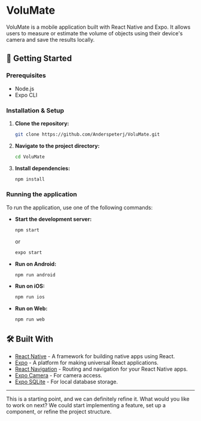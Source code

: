 # VoluMate

VoluMate is a mobile application built with React Native and Expo. It allows users to measure or estimate the volume of objects using their device's camera and save the results locally.

## 🚀 Getting Started

### Prerequisites

- Node.js
- Expo CLI

### Installation & Setup

1.  **Clone the repository:**
    ```bash
    git clone https://github.com/Anderspeterj/VoluMate.git
    ```
2.  **Navigate to the project directory:**
    ```bash
    cd VoluMate
    ```
3.  **Install dependencies:**
    ```bash
    npm install
    ```

### Running the application

To run the application, use one of the following commands:

-   **Start the development server:**
    ```bash
    npm start
    ```
    or
    ```bash
    expo start
    ```
-   **Run on Android:**
    ```bash
    npm run android
    ```
-   **Run on iOS:**
    ```bash
    npm run ios
    ```
-   **Run on Web:**
    ```bash
    npm run web
    ```

## 🛠️ Built With

-   [React Native](https://reactnative.dev/) - A framework for building native apps using React.
-   [Expo](https://expo.dev/) - A platform for making universal React applications.
-   [React Navigation](https://reactnavigation.org/) - Routing and navigation for your React Native apps.
-   [Expo Camera](https://docs.expo.dev/versions/latest/sdk/camera/) - For camera access.
-   [Expo SQLite](https://docs.expo.dev/versions/latest/sdk/sqlite/) - For local database storage.

---

This is a starting point, and we can definitely refine it. What would you like to work on next? We could start implementing a feature, set up a component, or refine the project structure. 